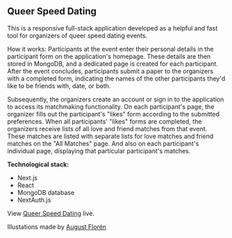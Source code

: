 ## Queer Speed Dating

This is a responsive full-stack application developed as a helpful and fast tool for organizers of queer speed dating events.

How it works:
Participants at the event enter their personal details in the participant form on the application's homepage. These details are then stored in MongoDB, and a dedicated page is created for each participant. After the event concludes, participants submit a paper to the organizers with a completed form, indicating the names of the other participants they'd like to be friends with, date, or both.

Subsequently, the organizers create an account or sign in to the application to access its matchmaking functionality. On each participant's page, the organizer fills out the participant's "likes" form according to the submitted preferences. When all participants' "likes" forms are completed, the organizers receive lists of all love and friend matches from that event. These matches are listed with separate lists for love matches and friend matches on the "All Matches" page. And also on each participant's individual page, displaying that particular participant's matches.

**Technological stack:**

- Next.js
- React
- MongoDB database
- NextAuth.js

View [Queer Speed Dating](https://queer-speed-dating.vercel.app/) live.

Illustations made by [August Florén](https://augustfloren.myportfolio.com/)
